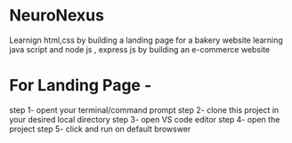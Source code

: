 # NeuroNexus
Learnign html,css by building a landing page for a bakery website 
learning java script and node js , express js by building an e-commerce website
# For Landing Page - 
step 1- opent your terminal/command prompt
step 2- clone this project in your desired local directory 
step 3- open VS code editor
step 4- open the project 
step 5- click and run on default browswer


